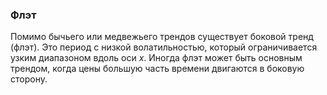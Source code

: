 ### Флэт
Помимо бычьего или медвежьего трендов существует боковой тренд (флэт). Это период с низкой волатильностью, который ограничивается узким диапазоном вдоль оси $x$. Иногда флэт может быть основным трендом, когда цены большую часть времени двигаются в боковую сторону.